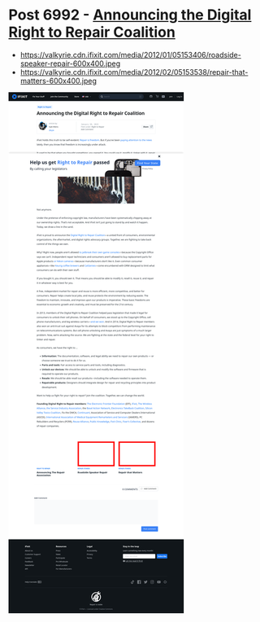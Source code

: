 # Post 6992 - [Announcing the Digital Right to Repair Coalition](https://www.ifixit.com/News/6992/digital-right-to-repair)

- https://valkyrie.cdn.ifixit.com/media/2012/01/05153406/roadside-speaker-repair-600x400.jpeg
- https://valkyrie.cdn.ifixit.com/media/2012/02/05153538/repair-that-matters-600x400.jpeg

![screencap](screenshots/f6774a60-9e8f-415d-8b49-00fb0fe954da.png)
